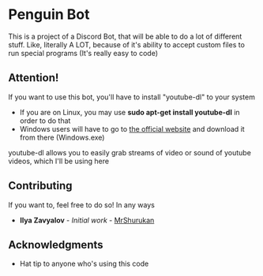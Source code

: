 # Penguin Bot

This is a project of a Discord Bot, that will be able to do a lot of different stuff. Like, literally A LOT, because of it's ability to accept custom files to run special programs (It's really easy to code)

## Attention!
If you want to use this bot, you'll have to install "youtube-dl" to your system

* If you are on Linux, you may use **sudo apt-get install youtube-dl** in order to do that
* Windows users will have to go to [the official website](https://rg3.github.io/youtube-dl/download.html) and download it from there (Windows.exe)

youtube-dl allows you to easily grab streams of video or sound of youtube videos, which I'll be using here

## Contributing

If you want to, feel free to do so! In any ways

* **Ilya Zavyalov** - *Initial work* - [MrShurukan](https://github.com/MrShurukan)

## Acknowledgments

* Hat tip to anyone who's using this code
